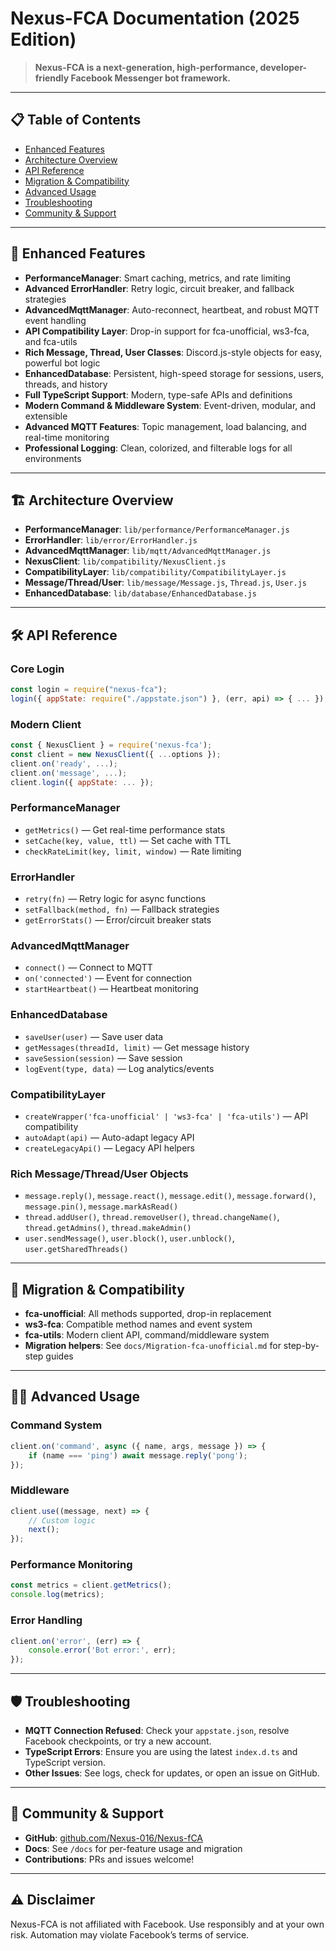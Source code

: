 # Nexus-FCA Documentation (2025 Edition)

> **Nexus-FCA is a next-generation, high-performance, developer-friendly Facebook Messenger bot framework.**

---

## 📋 Table of Contents
- [Enhanced Features](#enhanced-features)
- [Architecture Overview](#architecture-overview)
- [API Reference](#api-reference)
- [Migration & Compatibility](#migration--compatibility)
- [Advanced Usage](#advanced-usage)
- [Troubleshooting](#troubleshooting)
- [Community & Support](#community--support)

---

## 🚀 Enhanced Features
- **PerformanceManager**: Smart caching, metrics, and rate limiting
- **Advanced ErrorHandler**: Retry logic, circuit breaker, and fallback strategies
- **AdvancedMqttManager**: Auto-reconnect, heartbeat, and robust MQTT event handling
- **API Compatibility Layer**: Drop-in support for fca-unofficial, ws3-fca, and fca-utils
- **Rich Message, Thread, User Classes**: Discord.js-style objects for easy, powerful bot logic
- **EnhancedDatabase**: Persistent, high-speed storage for sessions, users, threads, and history
- **Full TypeScript Support**: Modern, type-safe APIs and definitions
- **Modern Command & Middleware System**: Event-driven, modular, and extensible
- **Advanced MQTT Features**: Topic management, load balancing, and real-time monitoring
- **Professional Logging**: Clean, colorized, and filterable logs for all environments

---

## 🏗️ Architecture Overview
- **PerformanceManager**: `lib/performance/PerformanceManager.js`
- **ErrorHandler**: `lib/error/ErrorHandler.js`
- **AdvancedMqttManager**: `lib/mqtt/AdvancedMqttManager.js`
- **NexusClient**: `lib/compatibility/NexusClient.js`
- **CompatibilityLayer**: `lib/compatibility/CompatibilityLayer.js`
- **Message/Thread/User**: `lib/message/Message.js`, `Thread.js`, `User.js`
- **EnhancedDatabase**: `lib/database/EnhancedDatabase.js`

---

## 🛠️ API Reference

### Core Login
```js
const login = require("nexus-fca");
login({ appState: require("./appstate.json") }, (err, api) => { ... });
```

### Modern Client
```js
const { NexusClient } = require('nexus-fca');
const client = new NexusClient({ ...options });
client.on('ready', ...);
client.on('message', ...);
client.login({ appState: ... });
```

### PerformanceManager
- `getMetrics()` — Get real-time performance stats
- `setCache(key, value, ttl)` — Set cache with TTL
- `checkRateLimit(key, limit, window)` — Rate limiting

### ErrorHandler
- `retry(fn)` — Retry logic for async functions
- `setFallback(method, fn)` — Fallback strategies
- `getErrorStats()` — Error/circuit breaker stats

### AdvancedMqttManager
- `connect()` — Connect to MQTT
- `on('connected')` — Event for connection
- `startHeartbeat()` — Heartbeat monitoring

### EnhancedDatabase
- `saveUser(user)` — Save user data
- `getMessages(threadId, limit)` — Get message history
- `saveSession(session)` — Save session
- `logEvent(type, data)` — Log analytics/events

### CompatibilityLayer
- `createWrapper('fca-unofficial' | 'ws3-fca' | 'fca-utils')` — API compatibility
- `autoAdapt(api)` — Auto-adapt legacy API
- `createLegacyApi()` — Legacy API helpers

### Rich Message/Thread/User Objects
- `message.reply()`, `message.react()`, `message.edit()`, `message.forward()`, `message.pin()`, `message.markAsRead()`
- `thread.addUser()`, `thread.removeUser()`, `thread.changeName()`, `thread.getAdmins()`, `thread.makeAdmin()`
- `user.sendMessage()`, `user.block()`, `user.unblock()`, `user.getSharedThreads()`

---

## 🔄 Migration & Compatibility
- **fca-unofficial**: All methods supported, drop-in replacement
- **ws3-fca**: Compatible method names and event system
- **fca-utils**: Modern client API, command/middleware system
- **Migration helpers**: See `docs/Migration-fca-unofficial.md` for step-by-step guides

---

## 🧑‍💻 Advanced Usage

### Command System
```js
client.on('command', async ({ name, args, message }) => {
    if (name === 'ping') await message.reply('pong');
});
```

### Middleware
```js
client.use((message, next) => {
    // Custom logic
    next();
});
```

### Performance Monitoring
```js
const metrics = client.getMetrics();
console.log(metrics);
```

### Error Handling
```js
client.on('error', (err) => {
    console.error('Bot error:', err);
});
```

---

## 🛡️ Troubleshooting
- **MQTT Connection Refused**: Check your `appstate.json`, resolve Facebook checkpoints, or try a new account.
- **TypeScript Errors**: Ensure you are using the latest `index.d.ts` and TypeScript version.
- **Other Issues**: See logs, check for updates, or open an issue on GitHub.

---

## 💬 Community & Support
- **GitHub**: [github.com/Nexus-016/Nexus-fCA](https://github.com/Nexus-016/Nexus-fCA)
- **Docs**: See `/docs` for per-feature usage and migration
- **Contributions**: PRs and issues welcome!

---

## ⚠️ Disclaimer
Nexus-FCA is not affiliated with Facebook. Use responsibly and at your own risk. Automation may violate Facebook’s terms of service.
